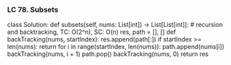 ### LC 78. Subsets
class Solution:
    def subsets(self, nums: List[int]) -> List[List[int]]:
        # recursion and backtracking, TC: O(2^n), SC: O(n)
        res, path = [], []
        def backTracking(nums, startIndex):
            res.append(path[:])
            if startIndex >= len(nums): return 
            for i in range(startIndex, len(nums)):
                path.append(nums[i])
                backTracking(nums, i + 1)
                path.pop()
        backTracking(nums, 0)
        return res